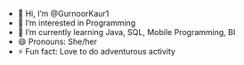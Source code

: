 - 👋 Hi, I’m @GurnoorKaur1
- 👀 I’m interested in Programming
- 🌱 I’m currently learning Java, SQL, Mobile Programming, BI
- 😄 Pronouns: She/her
- ⚡ Fun fact: Love to do adventurous activity

<!---
GurnoorKaur1/GurnoorKaur1 is a ✨ special ✨ repository because its `README.md` (this file) appears on your GitHub profile.
You can click the Preview link to take a look at your changes.
--->

